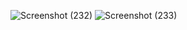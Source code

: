 ![Screenshot (232)](https://user-images.githubusercontent.com/104826351/210634168-4409b463-effa-41bf-971a-84e5dff7145e.png)
![Screenshot (233)](https://user-images.githubusercontent.com/104826351/210634163-b86103c3-99d9-4869-88fa-60d0a39c40a9.png)
